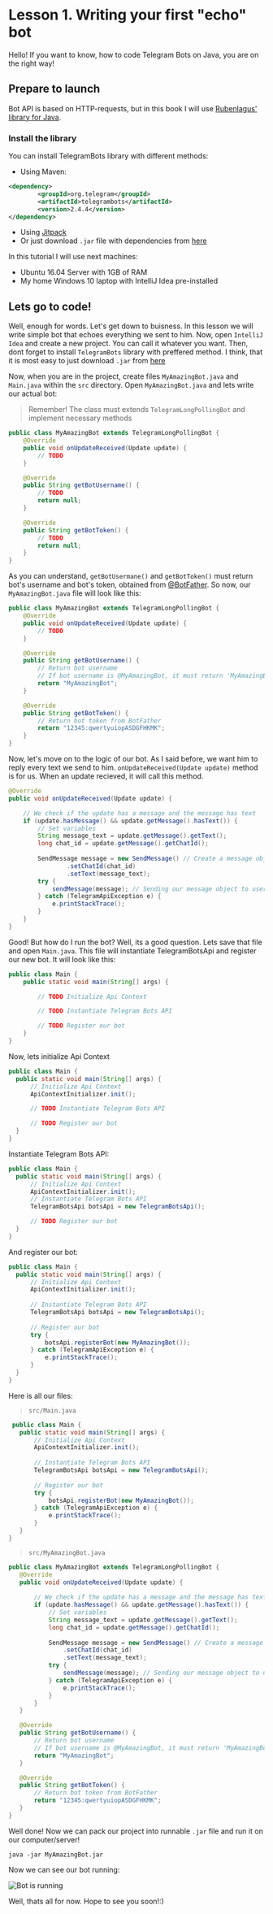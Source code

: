 # Lesson 1. Writing your first "echo" bot

Hello! If you want to know, how to code Telegram Bots on Java, you are on the right way!

## Prepare to launch

Bot API is based on HTTP-requests, but in this book I will use [Rubenlagus' library for Java](https://github.com/rubenlagus/TelegramBots).

### Install the library

You can install TelegramBots library with different methods:

* Using Maven: 

```xml
<dependency>
        <groupId>org.telegram</groupId>
        <artifactId>telegrambots</artifactId>
        <version>2.4.4</version>
</dependency>
```

* Using [Jitpack](https://jitpack.io/#rubenlagus/TelegramBots/2.4.4.4)
* Or just download `.jar` file with dependencies from [here](https://github.com/rubenlagus/TelegramBots/releases/tag/2.4.4.4)

In this tutorial I will use next machines:
* Ubuntu 16.04 Server with 1GB of RAM
* My home Windows 10 laptop with IntelliJ Idea pre-installed

## Lets go to code!
Well, enough for words. Let's get down to buisness. In this lesson we will write simple bot that echoes everything we sent to him. Now, open `IntelliJ Idea` and create a new project. You can call it whatever you want. Then, dont forget to install `TelegramBots` library with preffered method. I think, that it is most easy to just download `.jar` from [here](https://github.com/rubenlagus/TelegramBots/releases/tag/2.4.4.4)

Now, when you are in the project, create files `MyAmazingBot.java` and `Main.java` within the `src` directory. Open `MyAmazingBot.java` and lets write our actual bot:
> Remember! The class must extends `TelegramLongPollingBot` and implement necessary methods

```java
public class MyAmazingBot extends TelegramLongPollingBot {
    @Override
    public void onUpdateReceived(Update update) {
        // TODO
    }

    @Override
    public String getBotUsername() {
        // TODO
        return null;
    }

    @Override
    public String getBotToken() {
        // TODO
        return null;
    }
}
```
As you can understand, `getBotUsermane()` and `getBotToken()` must return bot's username and bot's token, obtained from [@BotFather](https://telegram.me/botfather). So now, our `MyAmazingBot.java` file will look like this:
```java
public class MyAmazingBot extends TelegramLongPollingBot {
    @Override
    public void onUpdateReceived(Update update) {
        // TODO
    }

    @Override
    public String getBotUsername() {
        // Return bot username
        // If bot username is @MyAmazingBot, it must return 'MyAmazingBot'
        return "MyAmazingBot";
    }

    @Override
    public String getBotToken() {
        // Return bot token from BotFather
        return "12345:qwertyuiopASDGFHKMK";
    }
}
```
Now, let's move on to the logic of our bot. As I said before, we want him to reply every text we send to him. `onUpdateReceived(Update update)` method is for us. When an update recieved, it will call this method.
```java
@Override
public void onUpdateReceived(Update update) {

    // We check if the update has a message and the message has text
    if (update.hasMessage() && update.getMessage().hasText()) {
        // Set variables
        String message_text = update.getMessage().getText();
        long chat_id = update.getMessage().getChatId();
        
        SendMessage message = new SendMessage() // Create a message object object
                .setChatId(chat_id)
                .setText(message_text);
        try {
            sendMessage(message); // Sending our message object to user
        } catch (TelegramApiException e) {
            e.printStackTrace();
        }
    }
}
```
Good! But how do I run the bot? Well, its a good question.
Lets save that file and open `Main.java`. This file will instantiate TelegramBotsApi and register our new bot. It will look like this:
```java
public class Main {
    public static void main(String[] args) {

        // TODO Initialize Api Context

        // TODO Instantiate Telegram Bots API

        // TODO Register our bot
    }
}
```
Now, lets initialize Api Context
  ```java
  public class Main {
    public static void main(String[] args) {
        // Initialize Api Context
        ApiContextInitializer.init();

        // TODO Instantiate Telegram Bots API

        // TODO Register our bot
    }
}
   ```
Instantiate Telegram Bots API:
  ```java
  public class Main {
    public static void main(String[] args) {
        // Initialize Api Context
        ApiContextInitializer.init();
        // Instantiate Telegram Bots API
        TelegramBotsApi botsApi = new TelegramBotsApi();

        // TODO Register our bot
    }
}
  ```
And register our bot:
  ```java
  public class Main {
    public static void main(String[] args) {
        // Initialize Api Context
        ApiContextInitializer.init();
        
        // Instantiate Telegram Bots API
        TelegramBotsApi botsApi = new TelegramBotsApi();
        
        // Register our bot
        try {
            botsApi.registerBot(new MyAmazingBot());
        } catch (TelegramApiException e) {
            e.printStackTrace();
        }
    }
}
  ```
Here is all our files:
> `src/Main.java`

 ```java
  public class Main {
    public static void main(String[] args) {
        // Initialize Api Context
        ApiContextInitializer.init();
        
        // Instantiate Telegram Bots API
        TelegramBotsApi botsApi = new TelegramBotsApi();
        
        // Register our bot
        try {
            botsApi.registerBot(new MyAmazingBot());
        } catch (TelegramApiException e) {
            e.printStackTrace();
        }
    }
}
  ```
  
 > `src/MyAmazingBot.java`
 
 ```java
 public class MyAmazingBot extends TelegramLongPollingBot {
    @Override
    public void onUpdateReceived(Update update) {
       
        // We check if the update has a message and the message has text
        if (update.hasMessage() && update.getMessage().hasText()) {
            // Set variables
            String message_text = update.getMessage().getText();
            long chat_id = update.getMessage().getChatId();
            
            SendMessage message = new SendMessage() // Create a message object object
                .setChatId(chat_id)
                .setText(message_text);
            try {
                sendMessage(message); // Sending our message object to user
            } catch (TelegramApiException e) {
                e.printStackTrace();
            }
        }
    }

    @Override
    public String getBotUsername() {
        // Return bot username
        // If bot username is @MyAmazingBot, it must return 'MyAmazingBot'
        return "MyAmazingBot";
    }

    @Override
    public String getBotToken() {
        // Return bot token from BotFather
        return "12345:qwertyuiopASDGFHKMK";
    }
}

```

Well done! Now we can pack our project into runnable `.jar` file and run it on our computer/server!

```
java -jar MyAmazingBot.jar
```

Now we can see our bot running:

![Bot is running](https://github.com/MonsterDeveloper/java-telegram-bot-tutorial/raw/master/Bot_Reply.jpg "Here it is!")

Well, thats all for now. Hope to see you soon!:)
  
